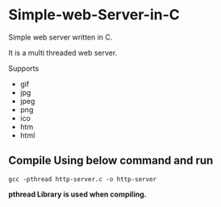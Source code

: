 # Simple-web-Server-in-C
Simple web server written in C.

It is a multi threaded web server.

Supports
- gif
- jpg
- jpeg
- png
- ico
- htm
- html
       

## Compile Using below command and run
	gcc -pthread http-server.c -o http-server

**pthread Library is used when compiling.**
